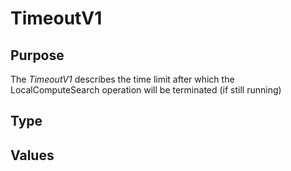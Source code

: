 # TimeoutV1

## Purpose

<!-- --8<-- [start:purpose] -->
The *TimeoutV1* describes the time limit after which the LocalComputeSearch operation will be terminated (if still running)
<!-- --8<-- [end:purpose] -->

## Type

<!-- --8<-- [start:type] -->
<div class="type" markdown>



</div>
<!-- --8<-- [end:type] -->

## Values

